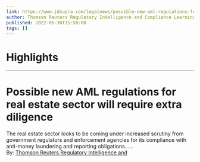 ```yaml
---
link: https://www.jdsupra.com/legalnews/possible-new-aml-regulations-for-real-3257283/
author: Thomson Reuters Regulatory Intelligence and Compliance Learning
published: 2022-06-30T15:58:00
tags: []
---
```

# Highlights


---
# Possible new AML regulations for real estate sector will require extra diligence
The real estate sector looks to be coming under increased scrutiny from government regulators and enforcement agencies for its compliance with anti-money laundering and reporting obligations......  
By: [Thomson Reuters Regulatory Intelligence and](https://www.jdsupra.com/profile/thomson_reuters_regulatory_intelligence_and_compliance_learning/)